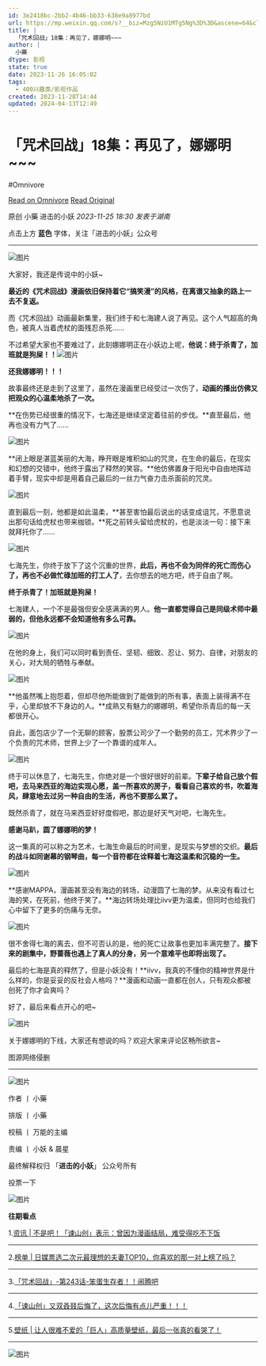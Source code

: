 ```yaml
---
id: 3e2418bc-2bb2-4b46-bb33-638e9a8977bd
url: https://mp.weixin.qq.com/s?__biz=Mzg5NzU1MTg5Ng%3D%3D&ascene=64&clicktime=178771&countrycode=CN&devicetype=android-33&enterid=178771&exportkey=n_ChQIAhIQ1%2BfpISpfkZo2Kqx3wyQuORLcAQIE97dBBAEAAAAAANwNBfS2o%2BoAAAAOpnltbLcz9gKNyK89dVj06Rr4kdD0C8728JBS8RBJ8gVs4P9G2H0X517Nf8BHxa0SfkBXcNJfdKRpw4oBzTaM3Qwkm2t7ytC9w0JVQK%2BsgeABZH6RHxSAL7qJgtrRqdqyrbkrlS5zmw6OWmHRtXcbomCsCmehrsjBq4aZnd2Y4z6%2F%2FAGU%2B6qC%2BzPlnxeWhYrI9MlWcPRn2L8wX8ZexMNRGalotS6KKhQ4KLVQrnrbSQqHhEfSdLV9oHQohPS9L61JsX3i8BA%3D&fasttmpl_flag=0&fasttmpl_fullversion=6957192-zh_CN-zip&fasttmpl_type=0&fontRatio=1&idx=1&lang=zh_CN&mid=2247582648&nettype=scuiot1&pass_ticket=6GUP3v0OTD7R3J7B4ydP3p2qpkJvLfnPIP1mkylRKX728tH8jj7r9TewhmKDUf0edkiXISIYjMqhaFdrSbYiUg%3D%3D&passparam=searchid%3D2074626344579139462&pre_clickid=10847047322326022718-1700985821-018620&realreporttime=1700985821147&scene=26&search_click_id=10847047322326022718-1700985821-018620&sessionid=0&sn=a2e006cce85fe0a54f67af42b3e4df6c&subscene=343&version=28002884&wx_header=3
title: |
  「咒术回战」18集：再见了，娜娜明~~~
author: |
  小藥
dtype: 影视
state: true
date: 2023-11-26 16:05:02
tags:
  - 400兴趣类/影视作品
created: 2023-11-28T14:44
updated: 2024-04-13T12:49
---
```



# 「咒术回战」18集：再见了，娜娜明~~~
#Omnivore

[Read on Omnivore](https://omnivore.app/me/https-mp-weixin-qq-com-s-biz-mzg-5-nz-u-1-m-tg-5-ng-3-d-3-d-asce-18c0aa8eb8d)
[Read Original](https://mp.weixin.qq.com/s?__biz=Mzg5NzU1MTg5Ng%3D%3D&ascene=64&clicktime=178771&countrycode=CN&devicetype=android-33&enterid=178771&exportkey=n_ChQIAhIQ1%2BfpISpfkZo2Kqx3wyQuORLcAQIE97dBBAEAAAAAANwNBfS2o%2BoAAAAOpnltbLcz9gKNyK89dVj06Rr4kdD0C8728JBS8RBJ8gVs4P9G2H0X517Nf8BHxa0SfkBXcNJfdKRpw4oBzTaM3Qwkm2t7ytC9w0JVQK%2BsgeABZH6RHxSAL7qJgtrRqdqyrbkrlS5zmw6OWmHRtXcbomCsCmehrsjBq4aZnd2Y4z6%2F%2FAGU%2B6qC%2BzPlnxeWhYrI9MlWcPRn2L8wX8ZexMNRGalotS6KKhQ4KLVQrnrbSQqHhEfSdLV9oHQohPS9L61JsX3i8BA%3D&fasttmpl_flag=0&fasttmpl_fullversion=6957192-zh_CN-zip&fasttmpl_type=0&fontRatio=1&idx=1&lang=zh_CN&mid=2247582648&nettype=scuiot1&pass_ticket=6GUP3v0OTD7R3J7B4ydP3p2qpkJvLfnPIP1mkylRKX728tH8jj7r9TewhmKDUf0edkiXISIYjMqhaFdrSbYiUg%3D%3D&passparam=searchid%3D2074626344579139462&pre_clickid=10847047322326022718-1700985821-018620&realreporttime=1700985821147&scene=26&search_click_id=10847047322326022718-1700985821-018620&sessionid=0&sn=a2e006cce85fe0a54f67af42b3e4df6c&subscene=343&version=28002884&wx_header=3)

原创  小藥  进击的小妖 _2023-11-25 18:30_ _发表于湖南_ 

点击上方 **蓝色** 字体，关注「进击的小妖」公众号

---

![图片](https://proxy-prod.omnivore-image-cache.app/0x0,sHtNcEnXXqOCciazH8BQMmdv7zVOxucDEtw9NnemWitk/https://mmbiz.qpic.cn/mmbiz_gif/ABibiciaiaXpmTpp87ZqN0PIycwIeGhsVFL0ia9N3dfpou5nIlJ20pPTe7EicYequ4G0gzL6BMblPo03Liay2GIPC6meA/640?wx_fmt=gif)

大家好，我还是传说中的小妖\~  

**最近的《咒术回战》漫画依旧保持着它“搞笑漫”的风格，在离谱又抽象的路上一去不复返。**

而《咒术回战》动画最新集里，我们终于和七海建人说了再见。这个人气超高的角色，被真人当着虎杖的面残忍杀死......

不过希望大家也不要难过了，此刻娜娜明正在小妖边上呢，**他说：终于杀青了，加班就是狗屎！！**![图片](https://proxy-prod.omnivore-image-cache.app/0x0,s419HyvmPA7vu0BFHL6JoucyITFp37TkHDCnIxZnenzs/https://res.wx.qq.com/t/wx_fed/we-emoji/res/v1.3.10/assets/newemoji/Yellowdog.png)

 **还我娜娜明！！！** 

故事最终还是走到了这里了，虽然在漫画里已经受过一次伤了，**动画的播出仿佛又把观众的心温柔地杀了一次。**

**在伤势已经很重的情况下，七海还是继续坚定着往前的步伐。**直至最后，他再也没有力气了......

![图片](https://proxy-prod.omnivore-image-cache.app/0x0,szAodOpOB8DEf0jblIwqZLx_Jkt5tvi3GkF03yXCWPqQ/https://mmbiz.qpic.cn/sz_mmbiz_jpg/ABibiciaiaXpmTq4LP3sqw7DUd4bUIw2nyFKicaBOl0e6BJ5zPm5jicJdrqCmocnmkIKdE6kdDTmqXaLezDZ4F7oXxyw/640?wx_fmt=jpeg&from=appmsg)

**闭上眼是湛蓝美丽的大海，睁开眼是堆积如山的咒灵，在生命的最后，在现实和幻想的交错中，他终于露出了释然的笑容。**他仿佛置身于阳光中自由地挥动着手臂，现实中却是用着自己最后的一丝力气奋力击杀面前的咒灵。

![图片](https://proxy-prod.omnivore-image-cache.app/0x0,sKbhUFrzYMSi8Fc6TbxjUOb8fOriAW6c2L21GUSgqbfg/https://mmbiz.qpic.cn/sz_mmbiz_jpg/ABibiciaiaXpmTq4LP3sqw7DUd4bUIw2nyFKQZkGCbtCT2oPgrBMLFPcIyia34vfXv8wphiaagwsYs8z1jyvOsenJOtw/640?wx_fmt=jpeg&from=appmsg)

直到最后一刻，他都是如此温柔，**甚至害怕最后说出的话变成诅咒，不愿意说出那句话给虎杖也带来枷锁。**死之前转头留给虎杖的，也是淡淡一句：接下来就拜托你了......

![图片](https://proxy-prod.omnivore-image-cache.app/0x0,sQNWkBEm4iYU7B7ID1PNkxDpLgo6d-dcVrGNSXLGNXo4/https://mmbiz.qpic.cn/sz_mmbiz_jpg/ABibiciaiaXpmTq4LP3sqw7DUd4bUIw2nyFK3icl9Jf9EOLYU9PSianRbeUR6kO4ksGf9XMl0NXNFmicXRhkKiaSQDPSKw/640?wx_fmt=jpeg&from=appmsg)

七海先生，你终于放下了这个沉重的世界，**此后，再也不会为同伴的死亡而伤心了，再也不必做忙碌加班的打工人了**，去你想去的地方吧，终于自由了啊。

 **终于杀青了！加班就是狗屎！** 

七海建人，一个不是最强但安全感满满的男人。**他一直都觉得自己是同级术师中最弱的，但他永远都不会知道他有多么可靠。**

![图片](https://proxy-prod.omnivore-image-cache.app/0x0,sVtZ2jlUsCrA01XzodGgVqX-i033Be2N-9k9EF4HUaTE/https://mmbiz.qpic.cn/sz_mmbiz_jpg/ABibiciaiaXpmTq4LP3sqw7DUd4bUIw2nyFKNTTdVmwzbfTHMh4FO8RNg5FcZah4DMuGVZ5DVsZZO7cibKf83vYtvZA/640?wx_fmt=jpeg&from=appmsg)

在他的身上，我们可以同时看到责任、坚韧、细致、忍让、努力、自律，对朋友的关心，对大局的牺牲与奉献。

![图片](https://proxy-prod.omnivore-image-cache.app/0x0,sWvNkO-FRfeWP86Pcx4Gy8rne9Pn_tuKAKKoJrn3JY-g/https://mmbiz.qpic.cn/sz_mmbiz_jpg/ABibiciaiaXpmTq4LP3sqw7DUd4bUIw2nyFKuQ0UzEp9cJ5Z3GvdcMsG1YbjO4go5tJRPGw8qj9eGIk5BKUso3IGWA/640?wx_fmt=jpeg&from=appmsg)

**他虽然嘴上抱怨着，但却尽他所能做到了能做到的所有事，表面上装得满不在乎，心里却放不下身边的人。**成熟又有魅力的娜娜明，希望你杀青后的每一天都很开心。

自此，面包店少了一个无聊的顾客，股票公司少了一个勤劳的员工，咒术界少了一个负责的咒术师，世界上少了一个靠谱的成年人。

![图片](https://proxy-prod.omnivore-image-cache.app/1158x1687,sbnmBdaI7n4oXFYIOuhQvApUay7p6bDZ8UK0PY3SpA7Q/https://mmbiz.qpic.cn/mmbiz_png/Wrh8Y0icBhqd35eHWUgPJOKAyqSzMrufSpnAzkKVSaicYTESq2mq0ZOCrTFzLwgnepegna6BvViaf9IicLhLcO2c9w/640?wx_fmt=png)

终于可以休息了，七海先生，你绝对是一个很好很好的前辈。**下辈子给自己放个假吧，去马来西亚的海边实现心愿，盖一所喜欢的房子，看看自己喜欢的书，吹着海风，肆意地去过另一种自由的生活，再也不要那么累了。**

既然杀青了，就在马来西亚好好度假吧，那边是好天气对吧，七海先生。

 **感谢马趴，圆了娜娜明的梦！** 

这一集真的可以称之为艺术，七海生命最后的时间里，是现实与梦想的交织。**最后的战斗如同谢幕的钢琴曲，每一个音符都在诠释着七海这温柔和沉稳的一生。**

![图片](https://proxy-prod.omnivore-image-cache.app/0x0,sj_jfgjUuCnVjSyrhiHg6QCp1j8DHfLfc-4EsPXgwEAs/https://mmbiz.qpic.cn/sz_mmbiz_jpg/ABibiciaiaXpmTq4LP3sqw7DUd4bUIw2nyFKE7MPY7dT1t9PZ8AAC5mqOKERMjwZWZfm02MIcFMKreRe3yLY7zKuAg/640?wx_fmt=jpeg&from=appmsg)

**感谢MAPPA，漫画甚至没有海边的转场，动漫圆了七海的梦。从来没有看过七海的笑，在死前，他终于笑了。**海边转场处理比iivv更为温柔，但同时也给我们心中留下了更多的伤痛与无奈。

![图片](https://proxy-prod.omnivore-image-cache.app/0x0,sIi0p4clSPfB-7JHHH5NdWMCeRsb5H-cyE4nhv2yD2yU/https://mmbiz.qpic.cn/sz_mmbiz_jpg/ABibiciaiaXpmTq4LP3sqw7DUd4bUIw2nyFKGB4O555p4r8KeiavRic2u8XU1DjxAP0Fn7AgRsCdCtha3IuYVYCnDx4A/640?wx_fmt=jpeg&from=appmsg)

很不舍得七海的离去，但不可否认的是，他的死亡让故事也更加丰满完整了。**接下来的剧集中，野蔷薇也遇上了真人的分身，另一个意难平也即将出现了。**

最后的七海是真的释然了，但是小妖没有！**iivv，我真的不懂你的精神世界是什么样的，你是妥妥的反社会人格吗？**漫画和动画一直都在创人，只有观众都被创死了你才会爽吗？

好了，最后来看点开心的吧\~

![图片](https://proxy-prod.omnivore-image-cache.app/0x0,srxbv7HOaCLGY0rDO5KtMznXrnfDL5gEjV_vARx_X05o/https://mmbiz.qpic.cn/sz_mmbiz_jpg/ABibiciaiaXpmTq4LP3sqw7DUd4bUIw2nyFKaxCghMALGjHLYv7MKoPfQK0Ag3qUESnbVXLaZHUQQuPVayIicYCawFg/640?wx_fmt=jpeg&from=appmsg)

关于娜娜明的下线，大家还有想说的吗？欢迎大家来评论区畅所欲言\~

图源网络侵删

---

![图片](https://proxy-prod.omnivore-image-cache.app/0x0,s1ET2JG2FcJBQcCMOhmiZxpf_BnHN_VteoLY4eyc2X7s/https://mmbiz.qpic.cn/mmbiz_png/ABibiciaiaXpmToBPMkST2McqrcPzAYUru2uLrNn7Tcfw7QH3jlM1pbTWZPibYptZPJ2DiaLGqzVBicsq1566M3YLm8pA/640?wx_fmt=png)

作者 丨 小藥   

排版 丨 小藥 

校稿 丨 万能的主编 

责编 丨 小妖 & 晨星

最终解释权归 「**进击的小妖**」 公众号所有

投票一下

![图片](https://proxy-prod.omnivore-image-cache.app/0x0,sm3ZQzjPXG8vDDR_UIwwLLnzV8xxI-uYfVOuqnusjUfY/https://mmbiz.qpic.cn/mmbiz_gif/ABibiciaiaXpmTrXZ05QPZWEciaicnh8h7wz8Up8Qms8VgubjPVK8Gy7icGffprM3WtGX5feAe4FHz2PV0zOJBBTibicYgg/640?wx_fmt=gif)

**往期看点** 

1.[资讯 | 不是吧！「谏山创」表示：曾因为漫画结局，难受得吃不下饭](http://mp.weixin.qq.com/s?%5F%5Fbiz=Mzg5NzU1MTg5Ng==&mid=2247582359&idx=2&sn=b4a2dbfc04bfaca3e64384ef038d8ea6&chksm=c073d9e0f70450f69b5b99e7d353834eee9b9002ddec34cb084590ee804e3bdd189d53652741&scene=21#wechat%5Fredirect)

---

2.[榜单 | 日媒票选二次元最理想的夫妻TOP10，你喜欢的那一对上榜了吗？](http://mp.weixin.qq.com/s?%5F%5Fbiz=Mzg5NzU1MTg5Ng==&mid=2247582359&idx=4&sn=c9ade2f6ea7a641d4ab47039578eab59&chksm=c073d9e0f70450f65c5317491127f4b76297242acc6cfe57f8f456de0465d3c8f506247ae608&scene=21#wechat%5Fredirect)

---

3.[「咒术回战」-第243话-笨蛋生存者！！闹腾吧](http://mp.weixin.qq.com/s?%5F%5Fbiz=Mzg5NzU1MTg5Ng==&mid=2247582322&idx=2&sn=cb1b779d096cf7f60f508ddc88544341&chksm=c073d905f7045013d63be2ed637db535dc3d574223dcb411b95d8341ff43498040878c223b61&scene=21#wechat%5Fredirect)

---

4.[「谏山创」又双叒叕后悔了，这次后悔有点儿严重！！！](http://mp.weixin.qq.com/s?%5F%5Fbiz=Mzg5NzU1MTg5Ng==&mid=2247582214&idx=1&sn=9d967f88b83bdef8fc64cd4f515bf660&chksm=c073d971f704506773a6590fd195b1c35a85e8fcba7e1a311155169eba91791a66216f7e3a83&scene=21#wechat%5Fredirect)

---

5.[壁纸 | 让人很难不爱的「巨人」高质量壁纸，最后一张真的看哭了！](http://mp.weixin.qq.com/s?%5F%5Fbiz=Mzg5NzU1MTg5Ng==&mid=2247581955&idx=4&sn=0e59e02e7cc766f42fdd8c8eaa15ff25&chksm=c073da74f7045362d174ce77a26947e9bc5d279ce6c35f6ecd5306042e90f0e938fab773804b&scene=21#wechat%5Fredirect)

---

![图片](https://proxy-prod.omnivore-image-cache.app/0x0,sQp31CcoGNy4QeeOOv_iJxtt3Yp2xJZ_Z-_NKyXSV-Mc/https://mmbiz.qpic.cn/mmbiz_gif/ABibiciaiaXpmTqWjLibCmkpbib9bSh6zdkvJ4kLhwFfBRw8Fp7CsUXVUVa07IqibibPia2GUm5ONfkKhreekamOSNv3YQA/640?wx_fmt=gif)  



